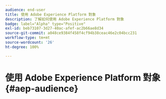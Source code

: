 ```yaml
---
audience: end-user
title: 使用 Adobe Experience Platform 對象
description: 了解如何使用 Adobe Experience Platform 對象
badge: label="Alpha" type="Positive"
exl-id: beb73107-3d27-40ac-afef-ac2b66ae8d34
source-git-commit: a048ce9384f458f4cf94b38ceac46e2c04bcc231
workflow-type: tm+mt
source-wordcount: '26'
ht-degree: 100%

---
```


# 使用 Adobe Experience Platform 對象{#aep-audience}

